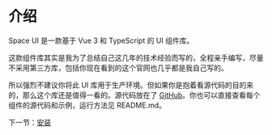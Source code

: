 # 介绍

Space UI 是一款基于 Vue 3 和 TypeScript 的 UI 组件库。

这款组件库其实是我为了总结自己这几年的技术经验而写的，全程亲手编写，尽量不采用第三方库，包括你现在看到的这个官网也几乎都是我自己写的。

所以强烈不建议你将此 UI 库用于生产环境。但如果你是抱着看源代码的目的来的，那么这个库还是值得一看的。源代码放在了 [GitHub](https://github.com/FrankFang/gulu-for-vue3)。你也可以直接查看每个组件的源代码和示例，运行方法见 README.md。

下一节：[安装](#/doc/install)